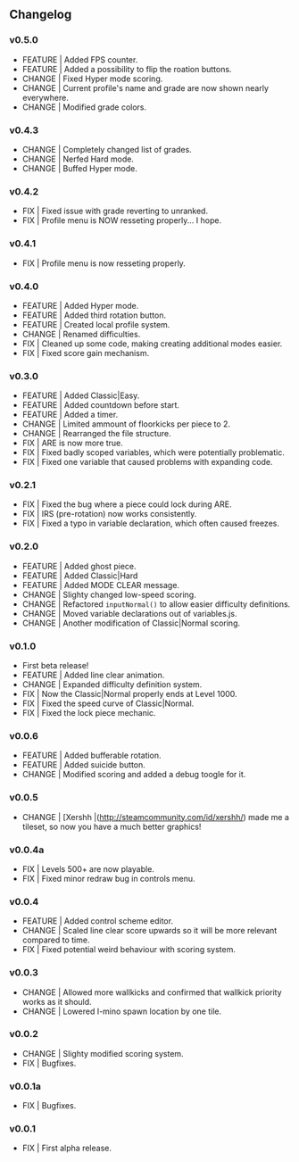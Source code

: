 ## Changelog

### v0.5.0
  * FEATURE | Added FPS counter.
  * FEATURE | Added a possibility to flip the roation buttons.
  * CHANGE | Fixed Hyper mode scoring.
  * CHANGE | Current profile's name and grade are now shown nearly everywhere.
  * CHANGE | Modified grade colors.

### v0.4.3
  * CHANGE | Completely changed list of grades.
  * CHANGE | Nerfed Hard mode.
  * CHANGE | Buffed Hyper mode.

### v0.4.2
  * FIX | Fixed issue with grade reverting to unranked.
  * FIX | Profile menu is NOW resseting properly... I hope.

### v0.4.1
  * FIX | Profile menu is now resseting properly.

### v0.4.0
  * FEATURE | Added Hyper mode.
  * FEATURE | Added third rotation button.
  * FEATURE | Created local profile system.
  * CHANGE | Renamed difficulties.
  * FIX | Cleaned up some code, making creating additional modes easier.
  * FIX | Fixed score gain mechanism.

### v0.3.0
  * FEATURE | Added Classic|Easy.
  * FEATURE | Added countdown before start.
  * FEATURE | Added a timer.
  * CHANGE | Limited ammount of floorkicks per piece to 2.
  * CHANGE | Rearranged the file structure.
  * FIX | ARE is now more true.
  * FIX | Fixed badly scoped variables, which were potentially problematic.
  * FIX | Fixed one variable that caused problems with expanding code.

### v0.2.1
  * FIX | Fixed the bug where a piece could lock during ARE.
  * FIX | IRS (pre-rotation) now works consistently.
  * FIX | Fixed a typo in variable declaration, which often caused freezes.

### v0.2.0
  * FEATURE | Added ghost piece.
  * FEATURE | Added Classic|Hard
  * FEATURE | Added MODE CLEAR message.
  * CHANGE | Slighty changed low-speed scoring.
  * CHANGE | Refactored `inputNormal()` to allow easier difficulty definitions.
  * CHANGE | Moved variable declarations out of variables.js.
  * CHANGE | Another modification of Classic|Normal scoring.

### v0.1.0
  * First beta release!
  * FEATURE | Added line clear animation.
  * CHANGE | Expanded difficulty definition system.
  * FIX | Now the Classic|Normal properly ends at Level 1000.
  * FIX | Fixed the speed curve of Classic|Normal.
  * FIX | Fixed the lock piece mechanic.

### v0.0.6
  * FEATURE | Added bufferable rotation.
  * FEATURE | Added suicide button.
  * CHANGE | Modified scoring and added a debug toogle for it.

### v0.0.5
  * CHANGE | [Xershh |(http://steamcommunity.com/id/xershh/) made me a tileset, so now you have a much better graphics!

### v0.0.4a
  * FIX | Levels 500+ are now playable.
  * FIX | Fixed minor redraw bug in controls menu.

### v0.0.4
  * FEATURE | Added control scheme editor.
  * CHANGE | Scaled line clear score upwards so it will be more relevant compared to time.
  * FIX | Fixed potential weird behaviour with scoring system.

### v0.0.3
  * CHANGE | Allowed more wallkicks and confirmed that wallkick priority works as it should.
  * CHANGE | Lowered I-mino spawn location by one tile.

### v0.0.2
  * CHANGE | Slighty modified scoring system.
  * FIX | Bugfixes.

### v0.0.1a
  * FIX | Bugfixes.

### v0.0.1
  * FIX | First alpha release.
